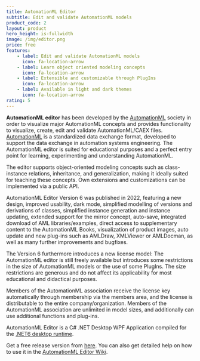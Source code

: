 ```yaml
---
title: AutomationML Editor
subtitle: Edit and validate AutomationML models
product_code: 2
layout: product
hero_height: is-fullwidth
image: /img/editor.png
price: free
features:
    - label: Edit and validate AutomationML models
      icon: fa-location-arrow
    - label: Learn object oriented modeling concepts
      icon: fa-location-arrow
    - label: Extensible and customizable through PlugIns
      icon: fa-location-arrow	
    - label: Available in light and dark themes
      icon: fa-location-arrow
rating: 5
---
```


**AutomationML editor** has been developed by the [AutomationML](https://www.AutomationML.org) society in order to visualize major AutomationML concepts and provides functionality to visualize, create, edit and validate AutomationML/CAEX files. [AutomationML](https://www.automationml.org/about-automationml/automationml/) is a standardized data exchange format, developed to support the data exchange in automation systems engineering. The AutomationML editor is suited for educational purposes and a perfect entry point for learning, experimenting and understanding AutomationML.  

The editor supports object-oriented modeling concepts such as class-instance relations, inheritance, and generalization, making it ideally suited for teaching these concepts. Own extensions and customizations can be implemented via a public API. 

AutomationML Editor Version 6 was published in 2022, featuring a new design, improved usability, dark mode, simplified modelling of versions and derivations of classes, simplified instance generation and instance updating, extended support for the mirror concept, auto-save, integrated download of AML libraries/examples, direct access to supplementary content to the AutomationML Books, visualization of product images, auto update and new plug-ins such as AMLDraw, XMLViewer or AMLDocman, as well as many further improvements and bugfixes.

The Version 6 furthermore introduces a new license model: The AutomationML editor is still freely available but introduces some restrictions in the size of AutomationML models or the use of some PlugIns. The size restrictions are generous and do not affect its applicability for most educational and didactical purposes.

Members of the AutomationML association receive the license key automatically through membership via the members area, and the license is distributable to the entire company/organization. Members of the AutomationML association are unlimited in model sizes, and additionally can use additional functions and plug-ins.

AutomationML Editor is a C# .NET Desktop WPF Application compiled for the [.NET6 desktop runtime](https://dotnet.microsoft.com/en-us/download/dotnet/6.0).  

Get a free release version from [here](https://github.com/AutomationML/AutomationMLEditor/releases/tag/v6.1.1). 
You can also get detailed help on how to use it in the [AutomationML Editor Wiki](https://github.com/AutomationML/AutomationMLEditor/wiki).